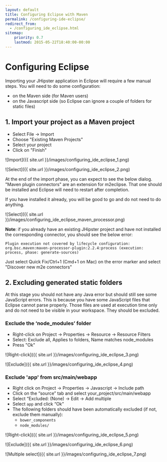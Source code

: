 ```yaml
---
layout: default
title: Configuring Eclipse with Maven
permalink: /configuring-ide-eclipse/
redirect_from:
  - /configuring_ide_eclipse.html
sitemap:
    priority: 0.7
    lastmod: 2015-05-22T18:40:00-00:00
---
```


# <i class="fa fa-keyboard-o"></i> Configuring Eclipse

Importing your JHipster application in Eclipse will require a few manual steps. You will need to do some configuration:

- on the Maven side (for Maven users)
- on the Javascript side (so Eclipse can ignore a couple of folders for static files)

## 1. Import your project as a Maven project

- Select File -> Import
- Choose "Existing Maven Projects"
- Select your project
- Click on "Finish"

![Import]({{ site.url }}/images/configuring_ide_eclipse_1.png)

![Select]({{ site.url }}/images/configuring_ide_eclipse_2.png)


At the end of the import phase, you can expect to see the below dialog.  "Maven plugin connectors" are an extension for m2eclipse. That one should be installed and Eclipse will need to restart after completion.

If you have installed it already, you will be good to go and do not need to do anything.

![Select]({{ site.url }}/images/configuring_ide_eclipse_maven_processor.png)

__Note__: if you already have an existing JHipster project and have not installed the corresponding connector, you should see the below error:

`Plugin execution not covered by lifecycle configuration: org.bsc.maven:maven-processor-plugin:2.2.4:process (execution: process, phase: generate-sources)`

Just select Quick Fix/Ctrl+1 (Cmd+1 on Mac) on the error marker and select "Discover new m2e connectors"

## 2. Excluding generated static folders
At this stage you should not have any Java error but should still see some JavaScript errors. This is because you have some JavaScript files that Eclipse cannot parse properly. Those files are used at execution time only and do not need to be visible in your workspace. They should be excluded.


### Exclude the ‘node_modules’ folder

- Right-click on Project -> Properties -> Resource -> Resource Filters
- Select: Exclude all, Applies to folders, Name matches node_modules
- Press "Ok"

![Right-click]({{ site.url }}/images/configuring_ide_eclipse_3.png)

![Exclude]({{ site.url }}/images/configuring_ide_eclipse_4.png)


### Exclude 'app' from src/main/webapp

- Right click on Project -> Properties -> Javascript -> Include path
- Click on the “source” tab and select your_project/src/main/webapp
- Select “Excluded: (None) -> Edit -> Add multiple
- Select  `app` and click “Ok”
- The following folders should have been automatically excluded (if not, exclude them manually):
    - `bower_components`
    - `node_modules/`

![Right-click]({{ site.url }}/images/configuring_ide_eclipse_5.png)

![Exclude]({{ site.url }}/images/configuring_ide_eclipse_6.png)

![Multiple select]({{ site.url }}/images/configuring_ide_eclipse_7.png)
